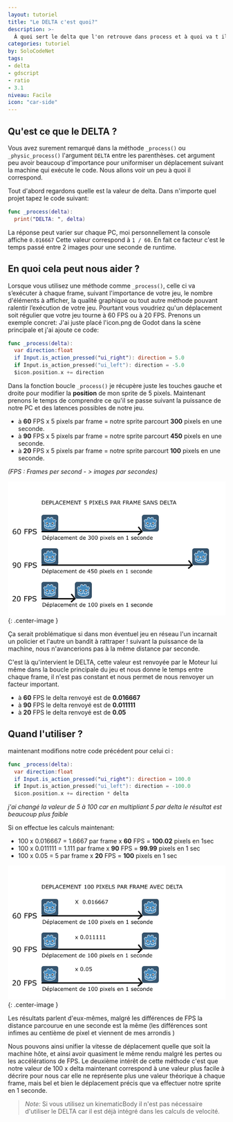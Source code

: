 ```yaml
---
layout: tutoriel
title: "Le DELTA c'est quoi?"
description: >-
  À quoi sert le delta que l'on retrouve dans process et à quoi va t il nous servir dans nos jeux
categories: tutoriel
by: SoloCodeNet
tags:
- delta
- gdscript
- ratio
- 3.1
niveau: Facile
icon: "car-side"
---
```


## Qu'est ce que le DELTA ?

Vous avez surement remarqué dans la méthode `_process()` ou `_physic_process()` l'argument `DELTA` entre les parenthèses. cet argument peu avoir beaucoup d'importance pour uniformiser un déplacement suivant la machine qui exécute le code. Nous allons voir un peu à quoi il correspond.


Tout d'abord regardons quelle est la valeur de delta. 
Dans n'importe quel projet tapez le code suivant:
```swift
func _process(delta):
  print("DELTA: ", delta)
```
La réponse peut varier sur chaque PC, moi personnellement la console affiche `0.016667`
Cette valeur correspond à `1 / 60`. En fait ce facteur c'est le temps passé entre 2 images pour une seconde de runtime. 

## En quoi cela peut nous aider ? 
Lorsque vous utilisez une méthode comme `_process()`, celle ci va s’exécuter à chaque frame, suivant l'importance de votre jeu, le nombre d'éléments à afficher, la qualité graphique ou tout autre méthode pouvant ralentir l’exécution de votre jeu. Pourtant vous voudriez qu'un déplacement soit régulier que votre jeu tourne à 60 FPS ou à 20 FPS. Prenons un exemple concret: 
J'ai juste placé l'icon.png de Godot dans la scène principale et j'ai ajoute ce code:

```swift
func _process(delta):
  var direction:float
  if Input.is_action_pressed("ui_right"): direction = 5.0
  if Input.is_action_pressed("ui_left"): direction = -5.0
  $icon.position.x += direction
```
Dans la fonction boucle `_process()` je récupère juste les touches gauche et droite pour modifier la **position** de mon sprite de 5 pixels. 
Maintenant prenons le temps de comprendre ce qu'il se passe suivant la puissance de notre PC et des latences possibles de notre jeu.
- à **60** FPS x 5 pixels par frame = notre sprite parcourt **300** pixels en une seconde.
- à **90** FPS x 5 pixels par frame = notre sprite parcourt **450** pixels en une seconde.
- à **20** FPS x 5 pixels par frame = notre sprite parcourt **100** pixels en une seconde.

*(FPS : Frames per second - > images par secondes)*

![without delta](/assets/img/2019-12-13-tutoriel-without-delta.png){: .center-image }

Ça serait problématique si dans mon éventuel jeu en réseau l'un incarnait un policier et l'autre un bandit à rattraper ! suivant la puissance de la machine, nous n'avancerions pas à la même distance par seconde. 

C'est là qu'intervient le DELTA, cette valeur est renvoyée par le Moteur lui même dans la boucle principale du jeu et nous donne le temps entre chaque frame, il n'est pas constant et nous permet de nous renvoyer un facteur important. 
- à **60** FPS le delta renvoyé est de **0.016667**
- à **90** FPS le delta renvoyé est de **0.011111**
- à **20** FPS le delta renvoyé est de **0.05**

## Quand l'utiliser ?
maintenant modifions notre code précédent pour celui ci :

```swift
func _process(delta):
  var direction:float
  if Input.is_action_pressed("ui_right"): direction = 100.0
  if Input.is_action_pressed("ui_left"): direction = -100.0
  $icon.position.x += direction * delta
```
*j'ai changé la valeur de 5 à 100 car en multipliant 5 par delta le résultat est beaucoup plus faible*

Si on effectue les calculs maintenant: 
- 100 x 0.016667 = 1.6667 par frame x **60** FPS = **100.02** pixels en 1sec 
- 100 x 0.011111 = 1.111  par frame  x **90** FPS = **99.99**  pixels en 1 sec
- 100 x 0.05 = 5  par frame x **20** FPS = **100** pixels en 1 sec 
  
![with delta](/assets/img/2019-12-13-tutoriel-with-delta.png){: .center-image }

Les résultats parlent d'eux-mêmes, malgré les différences de FPS la distance parcourue en une seconde est la même (les différences sont infimes au centième de pixel et viennent de mes arrondis ) 

Nous pouvons ainsi unifier la vitesse de déplacement quelle que soit la machine hôte, et ainsi avoir quasiment le même rendu malgré les pertes ou les accélérations de FPS.
Le deuxième intérêt de cette méthode c'est que notre valeur de 100 x delta maintenant correspond à une valeur plus facile à décrire pour nous car elle ne représente plus une valeur théorique à chaque frame, mais bel et bien le déplacement précis que va effectuer notre sprite en 1 seconde.


> *Note:*
> Si vous utilisez un kinematicBody il n'est pas nécessaire d'utiliser le DELTA car il est déjà intégré dans les calculs de velocité. 
